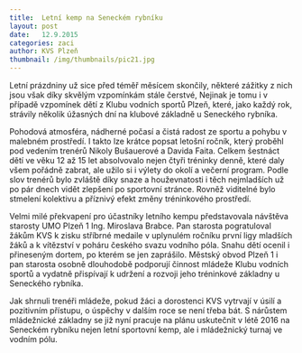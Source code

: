 ```yaml
---
title:  Letní kemp na Seneckém rybníku
layout: post
date:   12.9.2015 
categories: zaci
author: KVS Plzeň
thumbnail: /img/thumbnails/pic21.jpg
---
```


Letní prázdniny už sice před téměř měsícem skončily, některé zážitky z nich jsou však díky skvělým vzpomínkám stále čerstvé, Nejinak je tomu i v případě vzpomínek dětí z Klubu vodních sportů Plzeň, které, jako každý rok, strávily několik úžasných dní na klubové základně u Seneckého rybníka.

Pohodová atmosféra, nádherné počasí a čistá radost ze sportu a pohybu v malebném prostředí. I takto lze krátce popsat letošní ročník, který proběhl pod vedením trenérů Nikoly Bušauerové a Davida Faita. Celkem šestnáct dětí ve věku 12 až 15 let absolvovalo nejen čtyři tréninky denně, které daly všem pořádně zabrat, ale užilo si i výlety do okolí a večerní program. Podle slov trenérů bylo zvláště díky snaze a houževnatosti i těch nejmladších už po pár dnech vidět zlepšení po sportovní stránce. Rovněž viditelné bylo stmelení kolektivu a příznivý efekt změny tréninkového prostředí.

Velmi milé překvapení pro účastníky letního kempu představovala návštěva starosty UMO Plzeň 1 Ing. Miroslava Brabce. Pan starosta pogratuloval žákům KVS k zisku stříbrné medaile v uplynulém ročníku první ligy mladších žáků a k vítězství v poháru českého svazu vodního póla. Snahu dětí ocenil i přineseným dortem, po kterém se jen zaprášilo. Městský obvod Plzeň 1 i pan starosta osobně dlouhodobě podporují činnost mládeže Klubu vodních sportů a vydatně přispívají k udržení a rozvoji jeho tréninkové základny u Seneckého rybníka.

Jak shrnuli trenéři mládeže, pokud žáci a dorostenci KVS vytrvají v úsilí a pozitivním přístupu, o úspěchy v dalším roce se není třeba bát. S nárůstem mládežnické základny se již nyní pracuje na plánu uskutečnit v létě 2016 na Seneckém rybníku nejen letní sportovní kemp, ale i mládežnický turnaj ve vodním pólu.
